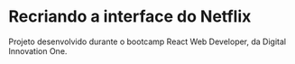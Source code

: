 # Recriando a interface do Netflix

Projeto desenvolvido durante o bootcamp React Web Developer, da Digital Innovation One.

